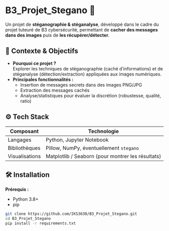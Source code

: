 # B3_Projet_Stegano 🚀

Un projet de **stéganographie & stéganalyse**, développé dans le cadre du projet tuteuré de B3 cybersécurité, permettant de **cacher des messages dans des images** puis de **les récupérer/détecter**.

## 🧩 Contexte & Objectifs

- **Pourquoi ce projet ?**  
  Explorer les techniques de stéganographie (caché d’informations) et de stéganalyse (détection/extraction) appliquées aux images numériques.
- **Principales fonctionnalités :**  
  - Insertion de messages secrets dans des images PNG/JPG  
  - Extraction des messages cachés  
  - Analyse/statistiques pour évaluer la discrétion (robustesse, qualité, ratio)

## ⚙️ Tech Stack

| Composant         | Technologie           |
|------------------|-----------------------|
| Langages         | Python, Jupyter Notebook |
| Bibliothèques    | Pillow, NumPy, éventuellement `stegano` |
| Visualisations   | Matplotlib / Seaborn (pour montrer les résultats) |

## 🛠️ Installation

**Prérequis :**
- Python 3.8+
- pip

```bash
git clone https://github.com/IKS3630/B3_Projet_Stegano.git
cd B3_Projet_Stegano
pip install -r requirements.txt
